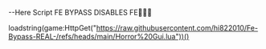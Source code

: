 --Here Script FE BYPASS DISABLES FE🤑🤑🤑

loadstring(game:HttpGet("https://raw.githubusercontent.com/hi822010/Fe-Bypass-REAL-/refs/heads/main/Horror%20Gui.lua"))()
